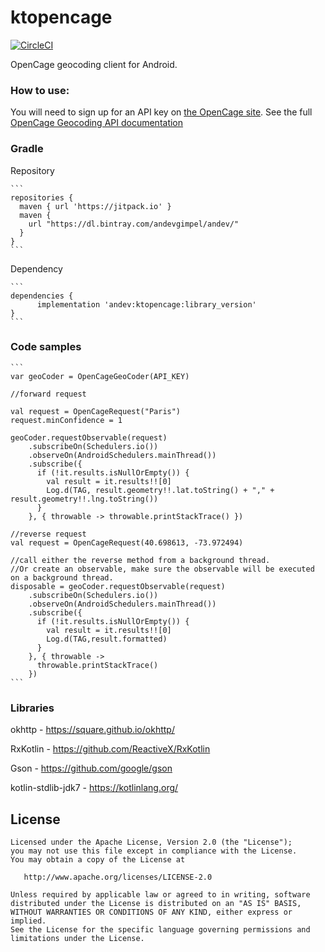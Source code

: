 # ktopencage

[![CircleCI](https://circleci.com/gh/sgimp/ktopencage.svg?style=svg)](https://circleci.com/gh/sgimp/ktopencage)

OpenCage geocoding client for Android.

### How to use:

You will need to sign up for an API key on [the OpenCage site](https://opencagedata.com).
See the full [OpenCage Geocoding API documentation](https://opencagedata.com/api)

### Gradle

Repository

    ```
    repositories {
      maven { url 'https://jitpack.io' }
      maven {
        url "https://dl.bintray.com/andevgimpel/andev/"
      }
    }
    ```

Dependency

    ```
    dependencies {
          implementation 'andev:ktopencage:library_version'
    }
    ```

### Code samples

    ```
    var geoCoder = OpenCageGeoCoder(API_KEY)

    //forward request
    
    val request = OpenCageRequest("Paris")
    request.minConfidence = 1

    geoCoder.requestObservable(request)
        .subscribeOn(Schedulers.io())
        .observeOn(AndroidSchedulers.mainThread())
        .subscribe({
          if (!it.results.isNullOrEmpty()) {
            val result = it.results!![0]
            Log.d(TAG, result.geometry!!.lat.toString() + "," + result.geometry!!.lng.toString())
          }
        }, { throwable -> throwable.printStackTrace() })

    //reverse request
    val request = OpenCageRequest(40.698613, -73.972494)

    //call either the reverse method from a background thread.
    //Or create an observable, make sure the observable will be executed on a background thread.
    disposable = geoCoder.requestObservable(request)
        .subscribeOn(Schedulers.io())
        .observeOn(AndroidSchedulers.mainThread())
        .subscribe({
          if (!it.results.isNullOrEmpty()) {
            val result = it.results!![0]
            Log.d(TAG,result.formatted)
          }
        }, { throwable ->
          throwable.printStackTrace()
        })
    ```

### Libraries

okhttp - https://square.github.io/okhttp/

RxKotlin - https://github.com/ReactiveX/RxKotlin

Gson - https://github.com/google/gson

kotlin-stdlib-jdk7 - https://kotlinlang.org/


License
-------

    Licensed under the Apache License, Version 2.0 (the "License");
    you may not use this file except in compliance with the License.
    You may obtain a copy of the License at

       http://www.apache.org/licenses/LICENSE-2.0

    Unless required by applicable law or agreed to in writing, software
    distributed under the License is distributed on an "AS IS" BASIS,
    WITHOUT WARRANTIES OR CONDITIONS OF ANY KIND, either express or implied.
    See the License for the specific language governing permissions and
    limitations under the License.
